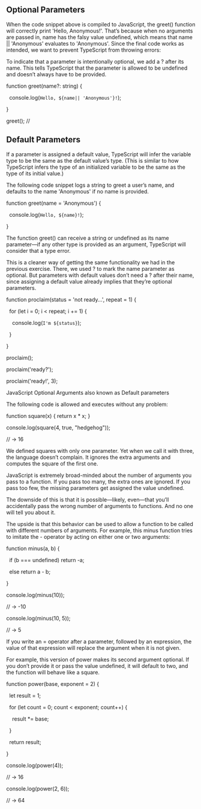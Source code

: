 ## Optional Parameters

When the code snippet above is compiled to JavaScript, the greet() function will correctly print 'Hello, Anonymous!'. That’s because when no arguments are passed in, name has the falsy value undefined, which means that name || 'Anonymous' evaluates to 'Anonymous'. Since the final code works as intended, we want to prevent TypeScript from throwing errors:

To indicate that a parameter is intentionally optional, we add a ? after its name. This tells TypeScript that the parameter is allowed to be undefined and doesn’t always have to be provided.

function greet(name?: string) {

  console.log(`Hello, ${name|| 'Anonymous'}!`);

}

greet(); // 

## Default Parameters

If a parameter is assigned a default value, TypeScript will infer the variable type to be the same as the default value’s type. (This is similar to how TypeScript infers the type of an initialized variable to be the same as the type of its initial value.)

The following code snippet logs a string to greet a user’s name, and defaults to the name 'Anonymous' if no name is provided.

function greet(name = 'Anonymous') {

  console.log(`Hello, ${name}!`);

}

The function greet() can receive a string or undefined as its name parameter—if any other type is provided as an argument, TypeScript will consider that a type error.

This is a cleaner way of getting the same functionality we had in the previous exercise. There, we used ? to mark the name parameter as optional. But parameters with default values don’t need a ? after their name, since assigning a default value already implies that they’re optional parameters.

function proclaim(status = 'not ready...', repeat = 1) {

  for (let i = 0; i < repeat; i += 1) {

    console.log(`I'm ${status}`);

  }

}

proclaim();

proclaim('ready?');

proclaim('ready!', 3);



JavaScript Optional Arguments also known as Default parameters  

The following code is allowed and executes without any problem: 

function square(x) { return x * x; } 

console.log(square(4, true, "hedgehog")); 

// → 16 

We defined squares with only one parameter. Yet when we call it with three, the language doesn’t complain. It ignores the extra arguments and computes the square of the first one. 

JavaScript is extremely broad-minded about the number of arguments you pass to a function. If you pass too many, the extra ones are ignored. If you pass too few, the missing parameters get assigned the value undefined. 

The downside of this is that it is possible—likely, even—that you’ll accidentally pass the wrong number of arguments to functions. And no one will tell you about it. 

The upside is that this behavior can be used to allow a function to be called with different numbers of arguments. For example, this minus function tries to imitate the - operator by acting on either one or two arguments: 

function minus(a, b) { 

  if (b === undefined) return -a; 

  else return a - b; 

} 

console.log(minus(10)); 

// → -10 

console.log(minus(10, 5)); 

// → 5 

If you write an = operator after a parameter, followed by an expression, the value of that expression will replace the argument when it is not given. 

For example, this version of power makes its second argument optional. If you don’t provide it or pass the value undefined, it will default to two, and the function will behave like a square. 

function power(base, exponent = 2) { 

  let result = 1; 

  for (let count = 0; count < exponent; count++) { 

    result *= base; 

  } 

  return result; 

} 

console.log(power(4)); 

// → 16 

console.log(power(2, 6)); 

// → 64